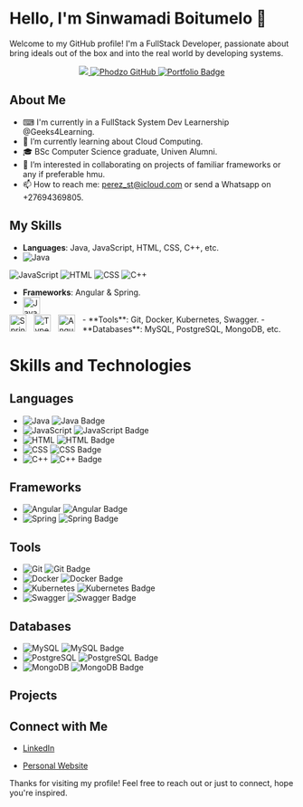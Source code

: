 # Hello, I'm Sinwamadi Boitumelo 👋

Welcome to my GitHub profile! I'm a FullStack Developer, passionate about bring ideals out of the box and into the real world by developing systems.

<p align="center">
 <a href="https://linkedin.com/in/boitumelo-sinwamadi/" target="_blank">
  <img src="https://img.shields.io/badge/LinkedIn-0077B5?style=for-the-badge&logo=linkedin&logoColor=white"/>
 </a>
 <a href="https://github.com/Boitumelo-perez" target="_blank">
  <img src="https://img.shields.io/badge/GitHub-000000?style=for-the-badge&logo=github&logoColor=white" alt="Phodzo GitHub" />
 </a>
  <a href="https://boitumelo-perez.github.io/Portfolio/" target="_blank">
  <img src="https://img.shields.io/badge/Portfolio-Visit%20Now-brightgreen?style=for-the-badge&logo=web&logoColor=white" alt="Portfolio Badge"/>
 </a>

</p>

## About Me

- ⌨ I'm currently in a FullStack System Dev Learnership @Geeks4Learning.
- 🌱 I’m currently learning about Cloud Computing.
- 🎓 BSc Computer Science graduate, Univen Alumni.
- 👯 I’m interested in collaborating on projects of familiar frameworks or any if preferable hmu.
- 📫 How to reach me: perez_st@icloud.com or send a Whatsapp on +27694369805.

## My Skills

- **Languages**: Java, JavaScript, HTML, CSS, C++, etc.
- <img src="https://img.shields.io/badge/Java-007396?style=for-the-badge&logo=java&logoColor=white" alt="Java" />
<img src="https://img.shields.io/badge/JavaScript-F7DF1E?style=for-the-badge&logo=javascript&logoColor=black" alt="JavaScript" />
<img src="https://img.shields.io/badge/HTML-E34F26?style=for-the-badge&logo=html5&logoColor=white" alt="HTML" />
<img src="https://img.shields.io/badge/CSS-1572B6?style=for-the-badge&logo=css3&logoColor=white" alt="CSS" />
<img src="https://img.shields.io/badge/C++-00599C?style=for-the-badge&logo=cplusplus&logoColor=white" alt="C++" />

- **Frameworks**: Angular & Spring.
- <img align="left" alt="Java" width="30px" style="padding-right:10px;" src="https://cdn.jsdelivr.net/gh/devicons/devicon/icons/java/java-original.svg"/>
<img align="left" alt="Spring" width="30px" style="padding-right:10px;" src="https://cdn.jsdelivr.net/gh/devicons/devicon/icons/spring/spring-original.svg" />
<img align="left" alt="TypeScript" width="30px" style="padding-right:10px;" src="https://cdn.jsdelivr.net/gh/devicons/devicon/icons/typescript/typescript-plain.svg" />
<img align="left" alt="Angular" width="30px" style="padding-right:10px;" src="https://cdn.jsdelivr.net/gh/devicons/devicon/icons/angularjs/angularjs-plain.svg" />
- **Tools**: Git, Docker, Kubernetes, Swagger.
- **Databases**: MySQL, PostgreSQL, MongoDB, etc.

# Skills and Technologies

## Languages
- ![Java](https://cdn.jsdelivr.net/gh/devicons/devicon/icons/java/java-original.svg) 
  ![Java Badge](https://img.shields.io/badge/Java-007396?style=for-the-badge&logo=java&logoColor=white)
- ![JavaScript](https://cdn.jsdelivr.net/gh/devicons/devicon/icons/javascript/javascript-original.svg) 
  ![JavaScript Badge](https://img.shields.io/badge/JavaScript-F7DF1E?style=for-the-badge&logo=javascript&logoColor=black)
- ![HTML](https://cdn.jsdelivr.net/gh/devicons/devicon/icons/html5/html5-original.svg) 
  ![HTML Badge](https://img.shields.io/badge/HTML-E34F26?style=for-the-badge&logo=html5&logoColor=white)
- ![CSS](https://cdn.jsdelivr.net/gh/devicons/devicon/icons/css3/css3-original.svg) 
  ![CSS Badge](https://img.shields.io/badge/CSS-1572B6?style=for-the-badge&logo=css3&logoColor=white)
- ![C++](https://cdn.jsdelivr.net/gh/devicons/devicon/icons/cplusplus/cplusplus-original.svg) 
  ![C++ Badge](https://img.shields.io/badge/C++-00599C?style=for-the-badge&logo=cplusplus&logoColor=white)

## Frameworks
- ![Angular](https://cdn.jsdelivr.net/gh/devicons/devicon/icons/angularjs/angularjs-original.svg) 
  ![Angular Badge](https://img.shields.io/badge/Angular-DD0031?style=for-the-badge&logo=angular&logoColor=white)
- ![Spring](https://cdn.jsdelivr.net/gh/devicons/devicon/icons/spring/spring-original.svg) 
  ![Spring Badge](https://img.shields.io/badge/Spring-6DB33F?style=for-the-badge&logo=spring&logoColor=white)

## Tools
- ![Git](https://cdn.jsdelivr.net/gh/devicons/devicon/icons/git/git-original.svg) 
  ![Git Badge](https://img.shields.io/badge/Git-F05032?style=for-the-badge&logo=git&logoColor=white)
- ![Docker](https://cdn.jsdelivr.net/gh/devicons/devicon/icons/docker/docker-original.svg) 
  ![Docker Badge](https://img.shields.io/badge/Docker-2496ED?style=for-the-badge&logo=docker&logoColor=white)
- ![Kubernetes](https://cdn.jsdelivr.net/gh/devicons/devicon/icons/kubernetes/kubernetes-plain.svg) 
  ![Kubernetes Badge](https://img.shields.io/badge/Kubernetes-326CE5?style=for-the-badge&logo=kubernetes&logoColor=white)
- ![Swagger](https://cdn.jsdelivr.net/gh/devicons/devicon/icons/swagger/swagger-original.svg) 
  ![Swagger Badge](https://img.shields.io/badge/Swagger-85EA2D?style=for-the-badge&logo=swagger&logoColor=black)

## Databases
- ![MySQL](https://cdn.jsdelivr.net/gh/devicons/devicon/icons/mysql/mysql-original.svg) 
  ![MySQL Badge](https://img.shields.io/badge/MySQL-4479A1?style=for-the-badge&logo=mysql&logoColor=white)
- ![PostgreSQL](https://cdn.jsdelivr.net/gh/devicons/devicon/icons/postgresql/postgresql-original.svg) 
  ![PostgreSQL Badge](https://img.shields.io/badge/PostgreSQL-336791?style=for-the-badge&logo=postgresql&logoColor=white)
- ![MongoDB](https://cdn.jsdelivr.net/gh/devicons/devicon/icons/mongodb/mongodb-original.svg) 
  ![MongoDB Badge](https://img.shields.io/badge/MongoDB-47A248?style=for-the-badge&logo=mongodb&logoColor=white)



## Projects
<!--
Here are a few projects I've worked on:

- **[Project Name](link-to-project)**: [brief description of the project].
- **[Project Name](link-to-project)**: [brief description of the project].
- **[Project Name](link-to-project)**: [brief description of the project].

## Contributions

I love contributing to open source projects. Here are a few repositories I've contributed to:

- **[Repository Name](link-to-repository)**: [brief description of your contributions].
- **[Repository Name](link-to-repository)**: [brief description of your contributions].
-->
## Connect with Me

- [LinkedIn](www.linkedin.com/in/boitumelo-sinwamadi-4546a6285)
<!-- [Twitter](your-twitter-profile) -->
- [Personal Website](your-website)

Thanks for visiting my profile! Feel free to reach out or just to connect, hope you're inspired.

<!-- -->
